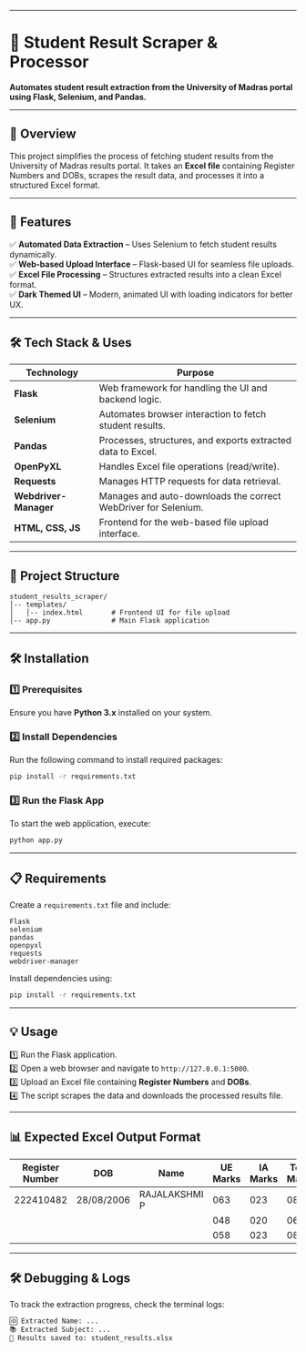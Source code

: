 
---

# **📌 Student Result Scraper & Processor**  
**Automates student result extraction from the University of Madras portal using Flask, Selenium, and Pandas.**  

---

## **📖 Overview**  
This project simplifies the process of fetching student results from the University of Madras results portal. It takes an **Excel file** containing Register Numbers and DOBs, scrapes the result data, and processes it into a structured Excel format.  

---

## **🚀 Features**  
✅ **Automated Data Extraction** – Uses Selenium to fetch student results dynamically.  
✅ **Web-based Upload Interface** – Flask-based UI for seamless file uploads.  
✅ **Excel File Processing** – Structures extracted results into a clean Excel format.  
✅ **Dark Themed UI** – Modern, animated UI with loading indicators for better UX.  

---

## **🛠 Tech Stack & Uses**  

| **Technology**        | **Purpose** |
|----------------------|-------------|
| **Flask**           | Web framework for handling the UI and backend logic. |
| **Selenium**        | Automates browser interaction to fetch student results. |
| **Pandas**          | Processes, structures, and exports extracted data to Excel. |
| **OpenPyXL**        | Handles Excel file operations (read/write). |
| **Requests**        | Manages HTTP requests for data retrieval. |
| **Webdriver-Manager** | Manages and auto-downloads the correct WebDriver for Selenium. |
| **HTML, CSS, JS**   | Frontend for the web-based file upload interface. |

---

## **📂 Project Structure**  
```
student_results_scraper/
│-- templates/
│   │-- index.html       # Frontend UI for file upload
│-- app.py               # Main Flask application

```

---

## **🛠 Installation**  

### **1️⃣ Prerequisites**  
Ensure you have **Python 3.x** installed on your system.  

### **2️⃣ Install Dependencies**  
Run the following command to install required packages:  
```bash
pip install -r requirements.txt
```

### **3️⃣ Run the Flask App**  
To start the web application, execute:  
```bash
python app.py
```

---

## **📋 Requirements**  
Create a `requirements.txt` file and include:  
```
Flask
selenium
pandas
openpyxl
requests
webdriver-manager
```
Install dependencies using:  
```bash
pip install -r requirements.txt
```

---

## **💡 Usage**  
1️⃣ Run the Flask application.  
2️⃣ Open a web browser and navigate to `http://127.0.0.1:5000`.  
3️⃣ Upload an Excel file containing **Register Numbers** and **DOBs**.  
4️⃣ The script scrapes the data and downloads the processed results file.  

---

## **📊 Expected Excel Output Format**  
| Register Number | DOB        | Name          | UE Marks | IA Marks | Total Marks | Result |
|----------------|-----------|--------------|----------|----------|-------------|--------|
| 222410482      | 28/08/2006 | RAJALAKSHMI P | 063      | 023      | 086         | PASS   |
|               |            |              | 048      | 020      | 068         | PASS   |
|               |            |              | 058      | 023      | 081         | PASS   |

---

## **🛠 Debugging & Logs**  
To track the extraction progress, check the terminal logs:  
```bash
🆔 Extracted Name: ...
📚 Extracted Subject: ...
📄 Results saved to: student_results.xlsx
```

